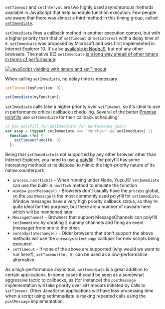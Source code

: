<!--
title=setImmediate: a must-have polyfill
author=perry.mitchell
description=setImmediate offers, in most cases, unparalleled performance for asynchronous scheduling of functions, and is drastically underused in the wild.
date=2016-07-06 23:16:59
tags=async,promise,javascript,performance,polyfill
headerImg=lightning.jpg
-->
`setTimeout` and `setInterval` are two highly used asynchronous methods available in JavaScript that help schedule function execution. Few people are aware that there was almost a third method in this timing group, called [`setImmediate`](https://developer.mozilla.org/en/docs/Web/API/Window/setImmediate).

`setImmediate` fires a callback method in another execution context, but with a higher priority than that of `setTimeout` or `setInterval` with a delay time of `0`. `setImmediate` was proposed by Microsoft and was first implemented in Internet Explorer 10. It's also [available in NodeJS](https://nodejs.org/api/timers.html#timers_setimmediate_callback_arg), but not any other browsers. The native (IE) `setImmediate` [is a long way ahead of other timers in terms of performance](https://developer.microsoft.com/en-us/microsoft-edge/testdrive/demos/setimmediatesorting/):

[![JavaScript yielding with timers and setTimeout](yielding.jpg)](yielding.jpg)

When calling `setImmediate`, no delay time is necessary:

```js
setTimeout(myFunction, 0);

setImmediate(myFunction);
```

`setImmediate` calls take a higher priority over `setTimeout`, so it's ideal to use in performance critical callback scheduling. Several of the better [Promise polyfills](https://github.com/taylorhakes/promise-polyfill) use `setImmediate` for their callback scheduling:

```js
// Use polyfill for setImmediate for performance gains
var asap = (typeof setImmediate === 'function' && setImmediate) ||
  function (fn) {
    setTimeoutFunc(fn, 0);
  };
```

Being that `setImmediate` is not supported by any other browser other than Internet Explorer, you need to use [a polyfill](https://github.com/YuzuJS/setImmediate). The polyfill has some interesting methods at its disposal to mimic the high-priority nature of its native counterpart:

 * `process.nextTick()` - When running under Node, YuzuJS' `setImmediate` can use the built-in `nextTick` method to emulate the function
 * `window.postMessage()` - Browsers don't usually have the `process` global, so the `postMessage` is the most commonly used polyfill for `setImmediate`. Window messages have a very high priority callback status, so they're quite ideal for this purpose, but there are a number of caveats here which will be mentioned later.
 * `MessageChannel` - Browsers that support MessageChannels can polyfill `setImmediate` by creating 2 dummy channels and firing an event (message) from one to the other.
 * `onreadystatechange()` - Older browsers that don't support the above methods will use the `onreadystatechange` callback for new scripts being executed.
 * `setTimeout` - If none of the above are supported (why would we want to run here?), `setTimeout(fn, 0)` can be used as a low-performance alternative.

As a high-performance async tool, `setImmediate` is a great addition to certain applications. In some cases it could be seen as a somewhat aggressive tactic to callbacks, as (for instance) the `postMessage` implementation will take priority over all timeouts initiated by calls to `setTimeout`. Other JavaScript applications will have less processing time when a script using setImmediate is making repeated calls using the `postMessage` implementation.
